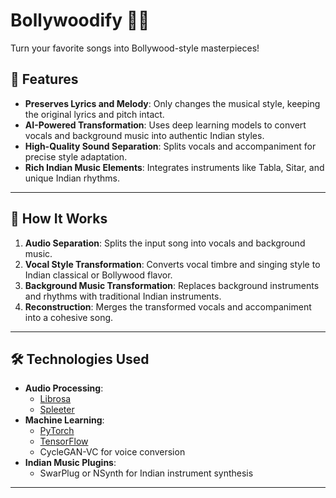 # Bollywoodify 🎵✨  
Turn your favorite songs into Bollywood-style masterpieces!  

## 🌟 Features  
- **Preserves Lyrics and Melody**: Only changes the musical style, keeping the original lyrics and pitch intact.  
- **AI-Powered Transformation**: Uses deep learning models to convert vocals and background music into authentic Indian styles.  
- **High-Quality Sound Separation**: Splits vocals and accompaniment for precise style adaptation.  
- **Rich Indian Music Elements**: Integrates instruments like Tabla, Sitar, and unique Indian rhythms.  

---

## 🚀 How It Works  
1. **Audio Separation**: Splits the input song into vocals and background music.  
2. **Vocal Style Transformation**: Converts vocal timbre and singing style to Indian classical or Bollywood flavor.  
3. **Background Music Transformation**: Replaces background instruments and rhythms with traditional Indian instruments.  
4. **Reconstruction**: Merges the transformed vocals and accompaniment into a cohesive song.  

---

## 🛠️ Technologies Used  
- **Audio Processing**:  
  - [Librosa](https://librosa.org/)  
  - [Spleeter](https://github.com/deezer/spleeter)  
- **Machine Learning**:  
  - [PyTorch](https://pytorch.org/)  
  - [TensorFlow](https://www.tensorflow.org/)  
  - CycleGAN-VC for voice conversion  
- **Indian Music Plugins**:  
  - SwarPlug or NSynth for Indian instrument synthesis  

---  
